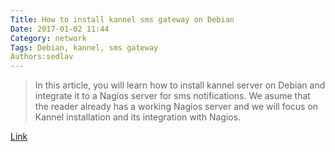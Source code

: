 ```yaml
---
Title: How to install kannel sms gateway on Debian
Date: 2017-01-02 11:44
Category: network
Tags: Debian, kannel, sms gateway
Authors:sedlav
---
```


> In this article, you will learn how to install kannel server on Debian and integrate it to a Nagios server for sms notifications. We asume that the reader already has a working Nagios server and we will focus on Kannel installation and its integration with Nagios.

[Link](https://linuxconfig.org/how-to-install-kannel-sms-gateway-on-debian-linux-for-nagios-sms-notifications)
